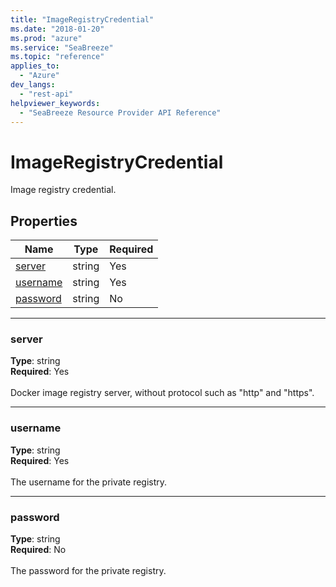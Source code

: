 ```yaml
---
title: "ImageRegistryCredential"
ms.date: "2018-01-20"
ms.prod: "azure"
ms.service: "SeaBreeze"
ms.topic: "reference"
applies_to: 
  - "Azure"
dev_langs: 
  - "rest-api"
helpviewer_keywords: 
  - "SeaBreeze Resource Provider API Reference"
---
```

# ImageRegistryCredential

Image registry credential.

## Properties
| Name | Type | Required |
| --- | --- | --- |
| [server](#server) | string | Yes |
| [username](#username) | string | Yes |
| [password](#password) | string | No |

____
### server
__Type__: string <br/>
__Required__: Yes<br/>
<br/>
Docker image registry server, without protocol such as "http" and "https".

____
### username
__Type__: string <br/>
__Required__: Yes<br/>
<br/>
The username for the private registry.

____
### password
__Type__: string <br/>
__Required__: No<br/>
<br/>
The password for the private registry.
